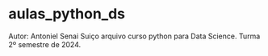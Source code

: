 # aulas_python_ds
Autor: Antoniel
Senai Suiço
arquivo curso python para Data Science. Turma 2º semestre de 2024.
